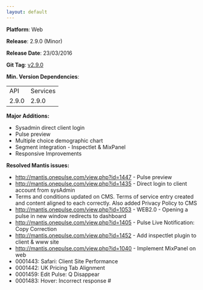 ```yaml
---
layout: default
---
```


**Platform**: Web

**Release**: 2.9.0 (Minor)

**Release Date**: 23/03/2016

**Git Tag**: [v2.9.0](https://github.com/OnePulse/onepulse-v2-web/releases/tag/v2.9.0)

**Min. Version Dependencies**:

<table>
  <tr>
    <td>API</td>
    <td>Services</td>
  </tr>
  <tr>
    <td>2.9.0</td>
    <td>2.9.0</td>
  </tr>
</table>

**Major Additions:**
*   Sysadmin direct client login
*   Pulse preview
*   Multiple choice demographic chart
*   Segment integration - Inspectlet & MixPanel
*   Responsive Improvements

**Resolved Mantis issues:**
*   http://mantis.onepulse.com/view.php?id=1447 - Pulse preview
*   http://mantis.onepulse.com/view.php?id=1435 - Direct login to client account from sysAdmin
*   Terms and conditions updated on CMS. Terms of service entry created and content aligned to each correctly. Also added Privacy Policy to CMS
*   http://mantis.onepulse.com/view.php?id=1053 - WEB2.0 - Opening a pulse in new window redirects to dashboard
*   http://mantis.onepulse.com/view.php?id=1405 - Pulse Live Notification: Copy Correction
*   http://mantis.onepulse.com/view.php?id=1452 - Add inspectlet plugin to client & www site
*   http://mantis.onepulse.com/view.php?id=1040 - Implement MixPanel on web
*   0001443: Safari: Client Site Performance
*   0001442: UK Pricing Tab Alignment
*   0001459: Edit Pulse: Q Disappear
*   0001483: Hover: Incorrect response #